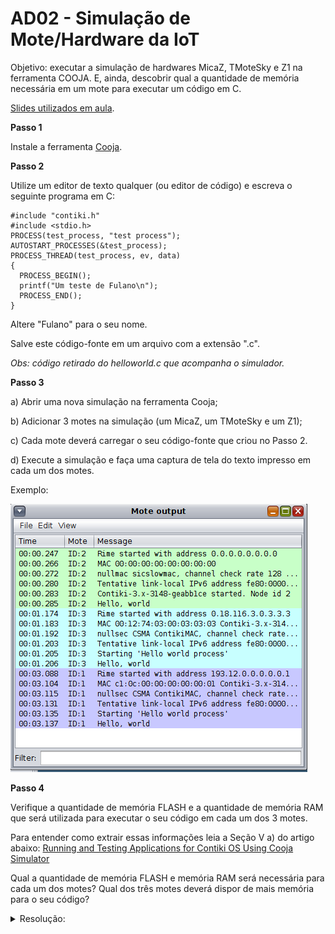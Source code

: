 # AD02 - Simulação de Mote/Hardware da IoT

Objetivo: executar a simulação de hardwares MicaZ, TMoteSky e Z1 na ferramenta COOJA. E, ainda, descobrir qual a quantidade de memória necessária em um mote para executar um código em C. 

[Slides utilizados em aula](iot_hardware.pdf).

**Passo 1**

Instale a ferramenta [Cooja](https://docs.contiki-ng.org/en/develop/doc/tutorials/Running-Contiki-NG-in-Cooja.html).

**Passo 2**

Utilize um editor de texto qualquer (ou editor de código) e escreva o seguinte programa em C:

```
#include "contiki.h"
#include <stdio.h>
PROCESS(test_process, "test process");
AUTOSTART_PROCESSES(&test_process);
PROCESS_THREAD(test_process, ev, data)
{
  PROCESS_BEGIN();
  printf("Um teste de Fulano\n");
  PROCESS_END();
}
```

Altere "Fulano" para o seu nome.

Salve este código-fonte em um arquivo com a extensão ".c".

*Obs: código retirado do helloworld.c que acompanha o simulador.*

**Passo 3**

a) Abrir uma nova simulação na ferramenta Cooja;

b) Adicionar 3 motes na simulação (um MicaZ, um TMoteSky e um Z1);

c) Cada mote deverá carregar o seu código-fonte que criou no Passo 2.

d) Execute a simulação e faça uma captura de tela do texto impresso em cada um dos motes.

Exemplo:

![](captura_exemplo.png)

**Passo 4**

Verifique a quantidade de memória FLASH e a quantidade de memória RAM que será utilizada para executar o seu código em cada um dos 3 motes.

Para entender como extrair essas informações leia a Seção V a) do artigo abaixo:
[Running and Testing Applications for Contiki OS Using Cooja Simulator](http://eprints.ugd.edu.mk/16096/1/Zbornik-ITRO-2016-283-289.pdf)

Qual a quantidade de memória FLASH e memória RAM será necessária para cada um dos motes? Qual dos três motes deverá dispor de mais memória para o seu código? 

<details><summary>Resolução:</summary>


Resolução por [Felipe Kosouski](https://www.linkedin.com/in/felipe-kosouski/):

z1
flash -> 49702
ram -> 6544

sky
flash -> 46984
ram -> 7596

micaZ
flash -> 49136
ram -> 3636

o Z1 e o micaZ precisarão de mais memória flash, enquanto que o sky é o que
utiliza menos flash. Porem, o micaZ é o que usará menos RAM.

![](res1.png)

![](res2.png)

![](res3.png)

</details>
